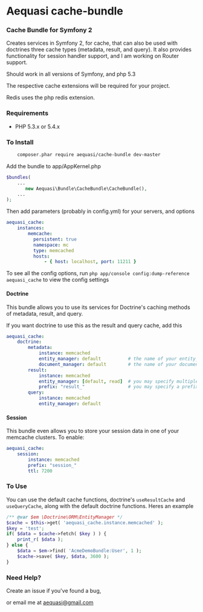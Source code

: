 Aequasi cache-bundle
====================

### Cache Bundle for Symfony 2

Creates services in Symfony 2, for cache, that can also be used with doctrines three cache types (metadata, result, and query). It also provides functionality for session handler support, and I am working on Router support.

Should work in all versions of Symfony, and php 5.3

The respective cache extensions will be required for your project.

Redis uses the php redis extension.

### Requirements

- PHP 5.3.x or 5.4.x

### To Install

```sh
	composer.phar require aequasi/cache-bundle dev-master
```

Add the bundle to app/AppKernel.php

```php
$bundles(
    ...
       new Aequasi\Bundle\CacheBundle\CacheBundle(),
    ...
);
```

Then add parameters (probably in config.yml) for your servers, and options

```yml
aequasi_cache:
    instances:
        memcache:
          persistent: true
          namespace: mc
          type: memcached
          hosts:
              - { host: localhost, port: 11211 }
```

To see all the config options, run `php app/console config:dump-reference aequasi_cache` to view the config settings


#### Doctrine

This bundle allows you to use its services for Doctrine's caching methods of metadata, result, and query.

If you want doctrine to use this as the result and query cache, add this

```yml
aequasi_cache:
    doctrine:
        metadata:
            instance: memcached
            entity_manager: default          # the name of your entity_manager connection
            document_manager: default        # the name of your document_manager connection
        result:
            instance: memcached
            entity_manager: [default, read]  # you may specify multiple entity_managers
            prefix: "result_"                # you may specify a prefix for the entries
        query:
            instance: memcached
            entity_manager: default
```

#### Session

This bundle even allows you to store your session data in one of your memcache clusters. To enable:

```yml
aequasi_cache:
    session:
        instance: memcached
        prefix: "session_"
        ttl: 7200
```

### To Use

You can use the default cache functions, doctrine's `useResultCache` and `useQueryCache`, along with the default doctrine functions. Heres an example

```php
/** @var $em \Doctrine\ORM\EntityManager */
$cache = $this->get( 'aequasi_cache.instance.memcached' );
$key = 'test';
if( $data = $cache->fetch( $key ) ) {
	print_r( $data );
} else {
	$data = $em->find( 'AcmeDemoBundle:User', 1 );
	$cache->save( $key, $data, 3600 );
}
```

### Need Help?

Create an issue if you've found a bug,

or email me at aequasi@gmail.com
